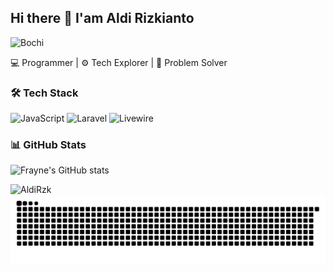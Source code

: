 ## Hi there 👋 I'am Aldi Rizkianto
![Bochi](img/bocchi-the-rock-bocchi.gif)

💻 Programmer | ⚙️ Tech Explorer | 🎯 Problem Solver

### 🛠 Tech Stack
![JavaScript](https://img.shields.io/badge/-JavaScript-black?style=flat-square&logo=javascript) ![Laravel](https://img.shields.io/badge/-Laravel-red?style=flat-square&logo=laravel) ![Livewire](https://img.shields.io/badge/-Livewire-blue?style=flat-square&logo=livewire)

### 📊 GitHub Stats
![Frayne's GitHub stats](https://github-readme-stats.vercel.app/api?username=AldiRzk&show_icons=true&theme=radical)

<img src="https://komarev.com/ghpvc/?username=AldiRzk&style=flat-square" alt="AldiRzk" />

<img src="https://raw.githubusercontent.com/AldiRzk/AldiRzk/output/snake.svg" alt="Snake animation" />

###
<!--
**AldiRzk/AldiRzk** is a ✨ _special_ ✨ repository because its `README.md` (this file) appears on your GitHub profile.

Here are some ideas to get you started:

- 🔭 I’m currently working on ...
- 🌱 I’m currently learning ...
- 👯 I’m looking to collaborate on ...
- 🤔 I’m looking for help with ...
- 💬 Ask me about ...
- 📫 How to reach me: ...
- 😄 Pronouns: ...
- ⚡ Fun fact: ...
-->
